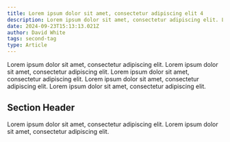 ```yaml
---
title: Lorem ipsum dolor sit amet, consectetur adipiscing elit 4
description: Lorem ipsum dolor sit amet, consectetur adipiscing elit. Lorem ipsum dolor sit amet, consectetur adipiscing elit
date: 2024-09-23T15:13:13.021Z
author: David White
tags: second-tag
type: Article
---
```


Lorem ipsum dolor sit amet, consectetur adipiscing elit. Lorem ipsum dolor sit amet, consectetur adipiscing elit. Lorem ipsum dolor sit amet, consectetur adipiscing elit. Lorem ipsum dolor sit amet, consectetur adipiscing elit. Lorem ipsum dolor sit amet, consectetur adipiscing elit.

## Section Header

Lorem ipsum dolor sit amet, consectetur adipiscing elit. Lorem ipsum dolor sit amet, consectetur adipiscing elit.
